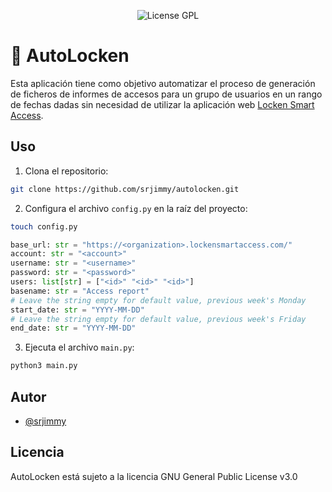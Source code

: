 <p align="center">
  <img alt="License GPL" src="https://img.shields.io/github/license/srjimmy/autolocken" />
</p>

# 📄 AutoLocken

Esta aplicación tiene como objetivo automatizar el proceso de generación de
ficheros de informes de accesos para un grupo de usuarios en un rango de fechas
dadas sin necesidad de utilizar la aplicación web
[Locken Smart Access](https://locken.lockensmartaccess.com/).

## Uso

1. Clona el repositorio:

~~~sh
git clone https://github.com/srjimmy/autolocken.git
~~~

2. Configura el archivo `config.py` en la raíz del proyecto:

~~~sh
touch config.py
~~~

~~~python
base_url: str = "https://<organization>.lockensmartaccess.com/"
account: str = "<account>"
username: str = "<username>"
password: str = "<password>"
users: list[str] = ["<id>" "<id>" "<id>"]
basename: str = "Access report"
# Leave the string empty for default value, previous week's Monday
start_date: str = "YYYY-MM-DD"
# Leave the string empty for default value, previous week's Friday
end_date: str = "YYYY-MM-DD"
~~~

3. Ejecuta el archivo `main.py`:

~~~sh
python3 main.py
~~~

## Autor

- [@srjimmy](https://www.github.com/srjimmy)

## Licencia

AutoLocken está sujeto a la licencia GNU General Public License v3.0
